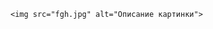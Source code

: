<html>
<head>
    <title><3</title>
</head>
<body>

    <img src="fgh.jpg" alt="Описание картинки">

</body>
</html>
